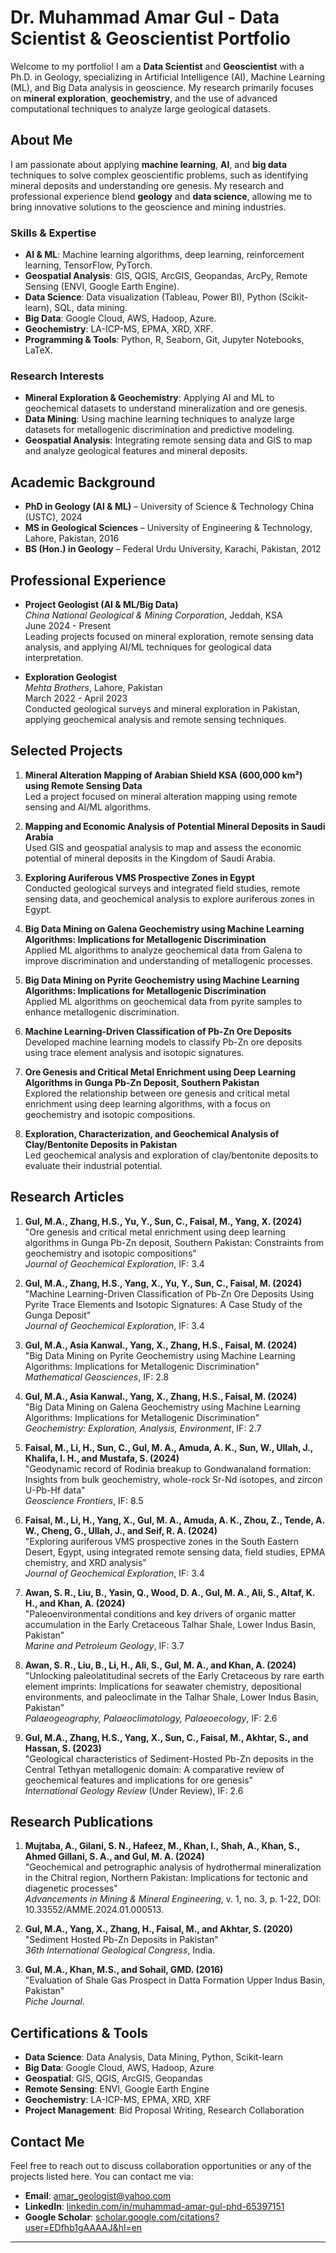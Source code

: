 # Dr. Muhammad Amar Gul - Data Scientist & Geoscientist Portfolio

Welcome to my portfolio! I am a **Data Scientist** and **Geoscientist** with a Ph.D. in Geology, specializing in Artificial Intelligence (AI), Machine Learning (ML), and Big Data analysis in geoscience. My research primarily focuses on **mineral exploration**, **geochemistry**, and the use of advanced computational techniques to analyze large geological datasets.

## **About Me**
I am passionate about applying **machine learning**, **AI**, and **big data** techniques to solve complex geoscientific problems, such as identifying mineral deposits and understanding ore genesis. My research and professional experience blend **geology** and **data science**, allowing me to bring innovative solutions to the geoscience and mining industries.

### **Skills & Expertise**
- **AI & ML**: Machine learning algorithms, deep learning, reinforcement learning, TensorFlow, PyTorch.
- **Geospatial Analysis**: GIS, QGIS, ArcGIS, Geopandas, ArcPy, Remote Sensing (ENVI, Google Earth Engine).
- **Data Science**: Data visualization (Tableau, Power BI), Python (Scikit-learn), SQL, data mining.
- **Big Data**: Google Cloud, AWS, Hadoop, Azure.
- **Geochemistry**: LA-ICP-MS, EPMA, XRD, XRF.
- **Programming & Tools**: Python, R, Seaborn, Git, Jupyter Notebooks, LaTeX.

### **Research Interests**
- **Mineral Exploration & Geochemistry**: Applying AI and ML to geochemical datasets to understand mineralization and ore genesis.
- **Data Mining**: Using machine learning techniques to analyze large datasets for metallogenic discrimination and predictive modeling.
- **Geospatial Analysis**: Integrating remote sensing data and GIS to map and analyze geological features and mineral deposits.

## **Academic Background**
- **PhD in Geology (AI & ML)** – University of Science & Technology China (USTC), 2024
- **MS in Geological Sciences** – University of Engineering & Technology, Lahore, Pakistan, 2016
- **BS (Hon.) in Geology** – Federal Urdu University, Karachi, Pakistan, 2012

## **Professional Experience**
- **Project Geologist (AI & ML/Big Data)**  
  *China National Geological & Mining Corporation*, Jeddah, KSA  
  June 2024 - Present  
  Leading projects focused on mineral exploration, remote sensing data analysis, and applying AI/ML techniques for geological data interpretation.

- **Exploration Geologist**  
  *Mehta Brothers*, Lahore, Pakistan  
  March 2022 - April 2023  
  Conducted geological surveys and mineral exploration in Pakistan, applying geochemical analysis and remote sensing techniques.

## **Selected Projects**
1. **Mineral Alteration Mapping of Arabian Shield KSA (600,000 km²) using Remote Sensing Data**  
   Led a project focused on mineral alteration mapping using remote sensing and AI/ML algorithms.

2. **Mapping and Economic Analysis of Potential Mineral Deposits in Saudi Arabia**  
   Used GIS and geospatial analysis to map and assess the economic potential of mineral deposits in the Kingdom of Saudi Arabia.

3. **Exploring Auriferous VMS Prospective Zones in Egypt**  
   Conducted geological surveys and integrated field studies, remote sensing data, and geochemical analysis to explore auriferous zones in Egypt.

4. **Big Data Mining on Galena Geochemistry using Machine Learning Algorithms: Implications for Metallogenic Discrimination**  
   Applied ML algorithms to analyze geochemical data from Galena to improve discrimination and understanding of metallogenic processes.

5. **Big Data Mining on Pyrite Geochemistry using Machine Learning Algorithms: Implications for Metallogenic Discrimination**  
   Applied ML algorithms on geochemical data from pyrite samples to enhance metallogenic discrimination.

6. **Machine Learning-Driven Classification of Pb-Zn Ore Deposits**  
   Developed machine learning models to classify Pb-Zn ore deposits using trace element analysis and isotopic signatures.

7. **Ore Genesis and Critical Metal Enrichment using Deep Learning Algorithms in Gunga Pb-Zn Deposit, Southern Pakistan**  
   Explored the relationship between ore genesis and critical metal enrichment using deep learning algorithms, with a focus on geochemistry and isotopic compositions.

8. **Exploration, Characterization, and Geochemical Analysis of Clay/Bentonite Deposits in Pakistan**  
   Led geochemical analysis and exploration of clay/bentonite deposits to evaluate their industrial potential.

## **Research Articles**
1. **Gul, M.A., Zhang, H.S., Yu, Y., Sun, C., Faisal, M., Yang, X. (2024)**  
   "Ore genesis and critical metal enrichment using deep learning algorithms in Gunga Pb-Zn deposit, Southern Pakistan: Constraints from geochemistry and isotopic compositions"  
   *Journal of Geochemical Exploration*, IF: 3.4

2. **Gul, M.A., Zhang, H.S., Yang, X., Yu, Y., Sun, C., Faisal, M. (2024)**  
   "Machine Learning-Driven Classification of Pb-Zn Ore Deposits Using Pyrite Trace Elements and Isotopic Signatures: A Case Study of the Gunga Deposit"  
   *Journal of Geochemical Exploration*, IF: 3.4

3. **Gul, M.A., Asia Kanwal., Yang, X., Zhang, H.S., Faisal, M. (2024)**  
   "Big Data Mining on Pyrite Geochemistry using Machine Learning Algorithms: Implications for Metallogenic Discrimination"  
   *Mathematical Geosciences*, IF: 2.8

4. **Gul, M.A., Asia Kanwal., Yang, X., Zhang, H.S., Faisal, M. (2024)**  
   "Big Data Mining on Galena Geochemistry using Machine Learning Algorithms: Implications for Metallogenic Discrimination"  
   *Geochemistry: Exploration, Analysis, Environment*, IF: 2.7

5. **Faisal, M., Li, H., Sun, C., Gul, M. A., Amuda, A. K., Sun, W., Ullah, J., Khalifa, I. H., and Mustafa, S. (2024)**  
   "Geodynamic record of Rodinia breakup to Gondwanaland formation: Insights from bulk geochemistry, whole-rock Sr-Nd isotopes, and zircon U-Pb-Hf data"  
   *Geoscience Frontiers*, IF: 8.5

6. **Faisal, M., Li, H., Yang, X., Gul, M. A., Amuda, A. K., Zhou, Z., Tende, A. W., Cheng, G., Ullah, J., and Seif, R. A. (2024)**  
   "Exploring auriferous VMS prospective zones in the South Eastern Desert, Egypt, using integrated remote sensing data, field studies, EPMA chemistry, and XRD analysis"  
   *Journal of Geochemical Exploration*, IF: 3.4

7. **Awan, S. R., Liu, B., Yasin, Q., Wood, D. A., Gul, M. A., Ali, S., Altaf, K. H., and Khan, A. (2024)**  
   "Paleoenvironmental conditions and key drivers of organic matter accumulation in the Early Cretaceous Talhar Shale, Lower Indus Basin, Pakistan"  
   *Marine and Petroleum Geology*, IF: 3.7

8. **Awan, S. R., Liu, B., Li, H., Ali, S., Gul, M. A., and Khan, A. (2024)**  
   "Unlocking paleolatitudinal secrets of the Early Cretaceous by rare earth element imprints: Implications for seawater chemistry, depositional environments, and paleoclimate in the Talhar Shale, Lower Indus Basin, Pakistan"  
   *Palaeogeography, Palaeoclimatology, Palaeoecology*, IF: 2.6

9. **Gul, M.A., Zhang, H.S., Yang, X., Sun, C., Faisal, M., Akhtar, S., and Hassan, S. (2023)**  
   "Geological characteristics of Sediment-Hosted Pb-Zn deposits in the Central Tethyan metallogenic domain: A comparative review of geochemical features and implications for ore genesis"  
   *International Geology Review* (Under Review), IF: 2.6

## **Research Publications**
1. **Mujtaba, A., Gilani, S. N., Hafeez, M., Khan, I., Shah, A., Khan, S., Ahmed Gillani, S. A., and Gul, M. A. (2024)**  
   "Geochemical and petrographic analysis of hydrothermal mineralization in the Chitral region, Northern Pakistan: Implications for tectonic and diagenetic processes"  
   *Advancements in Mining & Mineral Engineering*, v. 1, no. 3, p. 1-22, DOI: 10.33552/AMME.2024.01.000513.

2. **Gul, M.A., Yang, X., Zhang, H., Faisal, M., and Akhtar, S. (2020)**  
   "Sediment Hosted Pb-Zn Deposits in Pakistan"  
   *36th International Geological Congress*, India.

3. **Gul, M.A., Khan, M.S., and Sohail, GMD. (2016)**  
   "Evaluation of Shale Gas Prospect in Datta Formation Upper Indus Basin, Pakistan"  
   *Piche Journal*.

## **Certifications & Tools**
- **Data Science**: Data Analysis, Data Mining, Python, Scikit-learn
- **Big Data**: Google Cloud, AWS, Hadoop, Azure
- **Geospatial**: GIS, QGIS, ArcGIS, Geopandas
- **Remote Sensing**: ENVI, Google Earth Engine
- **Geochemistry**: LA-ICP-MS, EPMA, XRD, XRF
- **Project Management**: Bid Proposal Writing, Research Collaboration

## **Contact Me**
Feel free to reach out to discuss collaboration opportunities or any of the projects listed here. You can contact me via:

- **Email**: [amar_geologist@yahoo.com](mailto:amar_geologist@yahoo.com)
- **LinkedIn**: [linkedin.com/in/muhammad-amar-gul-phd-65397151](https://www.linkedin.com/in/muhammad-amar-gul-phd-65397151)
- **Google Scholar**: [scholar.google.com/citations?user=EDfhb1gAAAAJ&hl=en](https://scholar.google.com/citations?user=EDfhb1gAAAAJ&hl=en)

---

